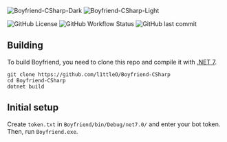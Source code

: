 ![Boyfriend-CSharp-Dark](https://user-images.githubusercontent.com/95250141/206895339-ef5510c8-8b30-4887-b89c-5dc14a24b18a.png#gh-dark-mode-only)
![Boyfriend-CSharp-Light](https://user-images.githubusercontent.com/95250141/206895340-3415d97d-91fd-4fb6-8c17-4e1bf340e1df.png#gh-light-mode-only)

![GitHub License](https://img.shields.io/github/license/l1ttleO/Boyfriend-CSharp)
![GitHub Workflow Status](https://img.shields.io/github/actions/workflow/status/l1ttleO/Boyfriend-CSharp/.github/workflows/resharper.yml?branch=master)
![GitHub last commit](https://img.shields.io/github/last-commit/l1ttleO/Boyfriend-CSharp)

## Building
To build Boyfriend, you need to clone this repo and compile it with [.NET 7](https://dotnet.microsoft.com/download/dotnet/7.0).
```
git clone https://github.com/l1ttleO/Boyfriend-CSharp
cd Boyfriend-CSharp
dotnet build
```

## Initial setup
Create `token.txt` in `Boyfriend/bin/Debug/net7.0/` and enter your bot token. Then, run `Boyfriend.exe`.
